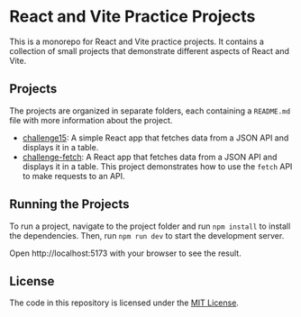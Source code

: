 # React and Vite Practice Projects

This is a monorepo for React and Vite practice projects. It contains a collection of small projects that demonstrate different aspects of React and Vite.

## Projects

The projects are organized in separate folders, each containing a `README.md` file with more information about the project.

-  [challenge15](challenge15): A simple React app that fetches data from a JSON API and displays it in a table.
-  [challenge-fetch](challenge-fetch): A React app that fetches data from a JSON API and displays it in a table. This project demonstrates how to use the `fetch` API to make requests to an API.

## Running the Projects

To run a project, navigate to the project folder and run `npm install` to install the dependencies. Then, run `npm run dev` to start the development server.

Open http://localhost:5173 with your browser to see the result.

## License

The code in this repository is licensed under the [MIT License](LICENSE).
